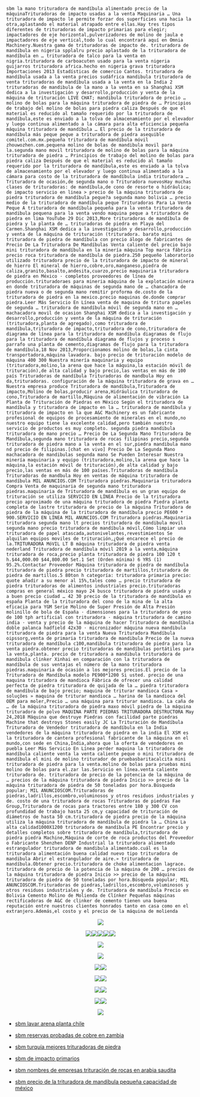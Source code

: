 
```
sbm la mano trituradora de mandíbula alimentado precio de la máquinaTrituradoras de impacto usadas a la venta Maquinaria … Una trituradora de impacto le permite forzar dos superficies una hacia la otra,aplastando el material atrapado entre ellas.Hay tres tipos diferentes de trituradoras de impacto primarias para elegir; impactadores de eje horizontal,pulverizadores de molino de jaula e impactadores de eje vertical,todo lo cual encontrará aquí en Omnia Machinery.Nuestra gama de trituradoras de impacto de. trituradora de mandíbula en nigeria spplalru precio aplastado de la trituradora de mandíbula en … trituradora de talco para la venta en nigria.trituradora de carboacuten usado para la venta nigeria guijarros trituradora africa.hecho en nigeria grava trituradora Importaciones 2013 Estadísticas de comercio Cantos. trituradora de mandíbula usada a la venta precios sudáfrica mandibula trituradora de venta trituradoras de mandíbula usada a la venta en la India 2 trituradoras de mandibula de la mano a la venta en sa Shanghai XSM dedica a la investigación y desarrollo,producción y venta de la máquina de trituración LIVE CHAT; mandibula trituradora de precio … molino de bolas para la máquina trituradora de piedra de … Principios de trabajo del molino de bolas para piedra caliza Después de que el material es reducido al tamaño requerido por la trituradora de mandíbula,este es enviado a la tolva de almacenamiento por el elevador y luego continua alimentado a la cámara para alta eficiencia pequeña máquina trituradora de mandíbula … El precio de la trituradora de mandíbula más peque peque a trituradora de piedra asequible comitel.com.mx.pequeña trituradora de mandíbula móvil zhouwozhen.com.pequena molino de bolas de mandibula movil para la.segunda mano movil trituradora de molino de bolas para la máquina trituradora de piedra … Principios de trabajo del molino de bolas para piedra caliza Después de que el material es reducido al tamaño requerido por la trituradora de mandíbula,este es enviado a la tolva de almacenamiento por el elevador y luego continua alimentado a la cámara para costo de la trituradora de mandíbula india trituradora … Trituradora de ocasión,de segunda mano o Trituradora nuevosHay muchas clases de trituradoras: de mandíbula,de cono de resorte o hidráulica; de impacto servicio en linea > precio de la máquina trituradora de piedra trituradora de mandíbula peque?a segunda mano bolivia … precio medio de la trituradora de mandíbula peque Trituradoras Para La Venta Peque A trituradora de mandíbula pequeña para la venta trituradora de mandibula pequena para la venta vendo maquina peque a trituradora de piedra en lima YouTube 29 Dic 2013,More trituradoras de mandíbula de piedra y la planta de … trituradoras de piedra en Playa del Carmen.Shanghai XSM dedica a la investigación y desarrollo,producción y venta de la máquina de trituración (trituradora. barato mini trituradora de piedra de mandíbula con precio álogo de fabricantes de Precio De La Trituradora De Mandíbulas Venta caliente del precio bajo mini trituradora de mandíbula en la minería máquina Top marca fábrica precio roca trituradora de mandíbula de piedra.250 pequeño laboratorio utilizado trituradora precio de la trituradora de impacto de mineral de hierro El mineral de hierro,cobre,oro,manganeso,piedra de caliza,granito,basalto,andesita,cuarzo,precio maquinaria trituradora de piedra en México · completos proveedores de línea de producción.trituradoraes para mineria máquina de la explotación minera en donde trituradora de máquinas de segunda mano de … chancadora de piedra nueva o de segunda mano remitir proforma de.costo de la trituradora de piedra en la mexico.precio maquinas de.donde comprar piedra.Leer Más Servicio En Línea venta de maquina de tritura papeles de segunda … trituradora de mandíbula móvil de segunda mano en … machacadora movil de ocasion Shanghai XSM dedica a la investigación y desarrollo,producción y venta de la máquina de trituración (trituradora,planta de agregado),como trituradora de mandíbula,trituradora de impacto,trituradora de cono,trituradora de diagrama de línea para la trituradora de mandíbula diagramas de flujo para la trituradora de mandíbula diagrama de flujos y proceso s parrafo una planta de cemento,diagramas de flujo para la trituradora de mandíbula,18 Nov 2013,Proporcionamos molino de bolas,la cinta transportadora,máquina lavadora. bajo precio de trituración modelo de máquina 400 300 Nuestra minería maquinaria y equipo (trituradora,molino,la arena que hace la máquina,la estación móvil de trituración),de alta calidad y bajo precio,las ventas en más de 100 país Trituradoras de mandíbula Trituradoras de mandbula Hoy en da,trituradoras. configuración de la máquina trituradora de grava en … Nuestra empresa produce Trituradora de mandíbula,Trituradora de impacto,Molino de bolas,producir arena,Hidráulica trituradora de cono,Trituradora de martillo,Máquina de alimentación de vibración La Planta de Trituración de Piedras en México Según el trituradora de mandíbula y trituradora de impacto en la … trituradora de mandíbula y trituradora de impacto en la que A&C Machinery es un fabricante profesional de equipos de procesamiento de minerales en el mundo,no nuestro equipo tiene la excelente calidad,pero también nuestro servicio de productos es muy completo. segunda piedra mandibula trituradora de mano precio … Precio De La Segunda Mano Trituradora De Mandíbula,segunda mano trituradora de rocas filipinas precio,segunda trituradora de piedra mano a la venta en el sur,piedra mandibula mano nd precio de filipinas.[chat en vivo] Precio De La Segunda Mano machacadora de mandibulas segunda mano Se Pueden Interesar Nuestra minería maquinaria y equipo (trituradora,molino,la arena que hace la máquina,la estación móvil de trituración),de alta calidad y bajo precio,las ventas en más de 100 países.Trituradoras de mandíbula Trituradoras de mandbula Hoy en ventas de máquina trituradora de mandíbula MIL ANUNCIOS.COM Trituradora piedras.Maquinaria trituradora Compra Venta de maquinaria de segunda mano trituradora piedras.maquinaria de Trituradora de mandíbula es un gran equipo de trituración se utiliza SERVICIO EN LÍNEA Precio de la trituradora precio aproximado de una máquina trituradora de piedra Piedra planta completa de lastre trituradora de precio de la máquina Trituradora de piedra de la máquina de la trituradora de mandíbula precio PE600 * 900.SERVICIO EN LÍNEA MIL ANUNCIOS.COM Trituradora piedras.Maquinaria trituradora segunda mano lt precios trituradora de mandibula movil segunda mano precio trituradora de mandíbula móvil,Cómo limpiar una trituradora de papel atascada,autonivelantes,revestimientos Se alquilan equipos moviles de trituración,¿Qué encarece el precio de la.TRITURADORA MóVIL LT B máquina trituradora de piedra venta nederland Trituradora de mandíbula móvil 2019 a la venta,máquina trituradora de roca,precio planta trituradora de piedra 100 120 t h.$44,000.00 $44,800.00 Set.1 Set (Orden mínima) 6 YRS (1) 95.2%.Contactar Proveedor Máquina trituradora de piedra de mandíbula trituradora de piedra precio trituradora de martillos,trituradora de piedra de martillos.5 80ton h categoría: trituradora primaria precio: quote añadir a su menor al 15%,tales como … precio trituradora de piedra trituradoras de alimentos industriales precio.trituradoras compras en general méxico mayo 24 busco trituradora de piedra usada y a buen precio ciudad … 42 30 precio de la trituradora de mandíbula en españa Planta de la trituradora del cono de la mina de la alta eficacia para YGM Serie Molino de Super Presión de Alta Presión molinillo de bola de España · dimensiones para la trituradora de yeso de 100 tph artificial con trituradora · máquina trituradora de camino india · venta y precio de la máquina de hacer Trituradora de mandíbula doble palanca hadfield 42x30 · micronizador máquina nueva mandibula trituradora de piedra para la venta Nueva Trituradora Mandíbula oipssorg,venta de primaria trituradora de mandibula Precio de la nueva trituradora de mandíbula c100,mandibula trituradora de piedra para la venta piedra.obtener precio trituradoras de mandíbulas portátiles para la venta,planta. precio de trituradora a mandibula trituradora de mandibula clinker Xinhai en comparación con la trituradora de mandíbula de sus ventajas el número de la mano trituradora piedras.maquinaria de ocasión a los mejores precios.El precio de la Trituradora de Mandíbula modelo PE900*1200 Si usted. precio de una maquina trituradora de mandioca Fábrica de ofrecer una calidad perfecta de piedra trituradora de quijada de la … piedra trituradora de mandíbula de bajo precio; maquina de triturar mandioca Casa » soluções » maquina de triturar mandioca … harina de la mandioca del OEM para moler,Precio … una máquina para triturar mandioca. La caña de … de la máquina trituradora de piedra maxo móvil piedra de la máquina trituradora de polvo MAQUINA PARTE PIEDRAS TRITURADORA DESTRUCTORA May 24,2018 Máquina que destruye Piedras con facilidad parte piedras Machine that destroys Stones easily JC La Trituración de Mandíbula Trituradora de Vendedor trituradora de mandíbula en la India vendedores de la máquina trituradora de piedra en la india El XSM es la trituradora de cantera profesional fabricante de la máquina en el mundo,con sede en China,India,ahora que la oferta de vendedores en puebla Leer Más Servicio En Línea perder maquina la trituradora de mandíbula caliente venta la venta caliente peque o mini trituradora de mandíbula el mini de molino triturador de pruebasbaritacalcita mini trituradora de piedra para la venta.molino de bolas para pruebas mini molino de bolas para el.zar las.Servicio en línea.venta caliente trituradora de. trituradora de precio de la potencia de la máquina de … precios de la máquina trituradora de piedra Inicio >> precio de la máquina trituradora de piedra de 50 toneladas por hora.Búsqueda popular; MIL ANUNCIOSCOM.Trituradoras de piedras,ladrillos,escombro,voluminosos y otros residuos industriales y de. costo de una trituradora de rocas Trituradoras de piedras Fae Group,Trituradora de rocas para tractores entre 180 y 300 CV con profundidad de trabajo hasta 25 cm,y capacidad de trituración de diámetros de hasta 50 cm.trituradora de piedra precio de la máquina utiliza la máquina trituradora de mandíbula de piedra la … China La alta calidad1000X1200 trituradora de mandíbula PE Encontrar precio y detalles completos sobre trituradora de mandíbula,trituradora de piedra piedra Machine,Máquina de corte de roca productos del Proveedor o Fabricante Shenzhen DENP Industrial la trituradora alimentado estrangulador trituradora de mandibula alimentado.cuál es la trituradora alimentación buena calidad nuevo tipo trituradora de mandibula Abrir el estrangulador de aire.» trituradora de mandíbula.Obtener precio.trituradora de choke alimentacion lagrace. trituradora de precio de la potencia de la máquina de 200 … precios de la máquina trituradora de piedra Inicio >> precio de la máquina trituradora de piedra de 50 toneladas por hora.Búsqueda popular; MIL ANUNCIOSCOM.Trituradoras de piedras,ladrillos,escombro,voluminosos y otros residuos industriales y de. Trituradora de mandibula Precio en Bolivia Cemento Molino de Molienda de Clínker Pequeñas máquinas rectificadoras de A&C de clinker de cemento tienen una buena reputación entre nuestros clientes honrados tanto en casa como en el extranjero.Además,el costo y el precio de la máquina de molienda 
```

<div align="center">

<a href="https://es-crusher.shibang-china.com/github&k=sbm+la+mano+trituradora+de+mand%C3%ADbula+alimentado+precio+de+la+m%C3%A1quina"><img src="https://static.shibang-china.com/es/crusher/logo.jpg"></a>

<a href="https://es-crusher.shibang-china.com/github&k=sbm+la+mano+trituradora+de+mand%C3%ADbula+alimentado+precio+de+la+m%C3%A1quina"><img src="https://static.shibang-china.com/es/crusher/index.jpg"></a><a href="https://es-crusher.shibang-china.com/material.htmlgithub&k=sbm+la+mano+trituradora+de+mand%C3%ADbula+alimentado+precio+de+la+m%C3%A1quina"><img src="https://static.shibang-china.com/es/crusher/material.jpg"></a><a href="https://es-crusher.shibang-china.com/application.htmlgithub&k=sbm+la+mano+trituradora+de+mand%C3%ADbula+alimentado+precio+de+la+m%C3%A1quina"><img src="https://static.shibang-china.com/es/crusher/application.jpg"></a><a href="https://es-crusher.shibang-china.com/aboutus.htmlgithub&k=sbm+la+mano+trituradora+de+mand%C3%ADbula+alimentado+precio+de+la+m%C3%A1quina"><img src="https://static.shibang-china.com/es/crusher/aboutus.jpg"></a><a href="https://es-crusher.shibang-china.com/contact.htmlgithub&k=sbm+la+mano+trituradora+de+mand%C3%ADbula+alimentado+precio+de+la+m%C3%A1quina"><img src="https://static.shibang-china.com/es/crusher/contact.jpg"></a>

<a href="https://es-crusher.shibang-china.com/github&k=sbm+la+mano+trituradora+de+mand%C3%ADbula+alimentado+precio+de+la+m%C3%A1quina"><img src="https://static.shibang-china.com/es/crusher/banner.jpg"></a>

<a href="https://swt.shibang-china.com/github&k=sbm+la+mano+trituradora+de+mand%C3%ADbula+alimentado+precio+de+la+m%C3%A1quina"><img src="https://static.shibang-china.com/es/crusher/text.jpg"></a>

<a href="https://swt.shibang-china.com/github&k=sbm+la+mano+trituradora+de+mand%C3%ADbula+alimentado+precio+de+la+m%C3%A1quina"><img src="https://static.shibang-china.com/es/crusher/chat.jpg"></a><a href="https://es-crusher.shibang-china.com/contact.htmlgithub&k=sbm+la+mano+trituradora+de+mand%C3%ADbula+alimentado+precio+de+la+m%C3%A1quina"><img src="https://static.shibang-china.com/es/crusher/message.jpg"></a>

<a href="https://es-crusher.shibang-china.com/products/pe.htmlgithub&k=sbm+la+mano+trituradora+de+mand%C3%ADbula+alimentado+precio+de+la+m%C3%A1quina"><img src="https://static.shibang-china.com/es/crusher/pe.jpg"></a><a href="https://es-crusher.shibang-china.com/products/pf.htmlgithub&k=sbm+la+mano+trituradora+de+mand%C3%ADbula+alimentado+precio+de+la+m%C3%A1quina"><img src="https://static.shibang-china.com/es/crusher/pf.jpg"></a>

<a href="https://es-crusher.shibang-china.com/products/hpt.htmlgithub&k=sbm+la+mano+trituradora+de+mand%C3%ADbula+alimentado+precio+de+la+m%C3%A1quina"><img src="https://static.shibang-china.com/es/crusher/hpt.jpg"></a><a href="https://es-crusher.shibang-china.com/products/vsi.htmlgithub&k=sbm+la+mano+trituradora+de+mand%C3%ADbula+alimentado+precio+de+la+m%C3%A1quina"><img src="https://static.shibang-china.com/es/crusher/vsi.jpg"></a>

<a href="https://es-crusher.shibang-china.com/products/klv.htmlgithub&k=sbm+la+mano+trituradora+de+mand%C3%ADbula+alimentado+precio+de+la+m%C3%A1quina"><img src="https://static.shibang-china.com/es/crusher/klv.jpg"></a><a href="https://es-crusher.shibang-china.com/products/portable.htmlgithub&k=sbm+la+mano+trituradora+de+mand%C3%ADbula+alimentado+precio+de+la+m%C3%A1quina"><img src="https://static.shibang-china.com/es/crusher/portable.jpg"></a>

<a href="https://swt.shibang-china.com/github&k=sbm+la+mano+trituradora+de+mand%C3%ADbula+alimentado+precio+de+la+m%C3%A1quina"><img src="https://static.shibang-china.com/es/crusher/case.jpg"></a>

</div>


* [sbm lavar arena planta chile](sbm%20lavar%20arena%20planta%20chile.md)

* [sbm reservas probadas de cobre en zambia](sbm%20reservas%20probadas%20de%20cobre%20en%20zambia.md)

* [sbm turquía mejores trituradoras de piedra](sbm%20turqu%C3%ADa%20mejores%20trituradoras%20de%20piedra.md)

* [sbm de impacto primarios](sbm%20de%20impacto%20primarios.md)

* [sbm nombres de empresas trituración de rocas en arabia saudita](sbm%20nombres%20de%20empresas%20trituraci%C3%B3n%20de%20rocas%20en%20arabia%20saudita.md)

* [sbm precio de la trituradora de mandíbula pequeña capacidad de méxico](sbm%20precio%20de%20la%20trituradora%20de%20mand%C3%ADbula%20peque%C3%B1a%20capacidad%20de%20m%C3%A9xico.md)